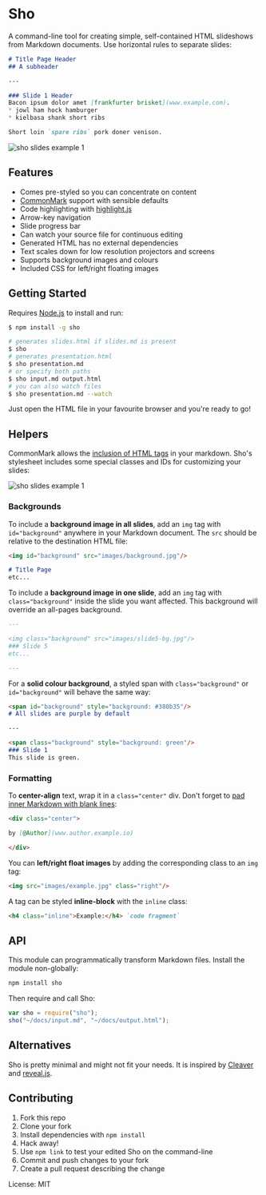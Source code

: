 # Sho
A command-line tool for creating simple, self-contained HTML slideshows from Markdown documents. Use horizontal rules to separate slides:
```md
# Title Page Header
## A subheader

---

### Slide 1 Header
Bacon ipsum dolor amet [frankfurter brisket](www.example.com).
* jowl ham hock hamburger
* kielbasa shank short ribs

Short loin `spare ribs` pork doner venison.
```
![sho slides example 1](http://csauve.github.io/sho/examples/example-1.png)

## Features
* Comes pre-styled so you can concentrate on content
* [CommonMark](http://commonmark.org/) support with sensible defaults
* Code highlighting with [highlight.js](https://highlightjs.org)
* Arrow-key navigation
* Slide progress bar
* Can watch your source file for continuous editing
* Generated HTML has no external dependencies
* Text scales down for low resolution projectors and screens
* Supports background images and colours
* Included CSS for left/right floating images

## Getting Started
Requires [Node.js](https://nodejs.org/download/) to install and run:
```sh
$ npm install -g sho

# generates slides.html if slides.md is present
$ sho
# generates presentation.html
$ sho presentation.md
# or specify both paths
$ sho input.md output.html
# you can also watch files
$ sho presentation.md --watch
```
Just open the HTML file in your favourite browser and you're ready to go!

## Helpers
CommonMark allows the [inclusion of HTML tags](http://spec.commonmark.org/0.21/#html-blocks) in your markdown. Sho's stylesheet includes some special classes and IDs for customizing your slides:

![sho slides example 1](http://csauve.github.io/sho/examples/example-2.png)

### Backgrounds
To include a **background image in all slides**, add an `img` tag with `id="background"` anywhere in your Markdown document. The `src` should be relative to the destination HTML file:
```md
<img id="background" src="images/background.jpg"/>

# Title Page
etc...
```

To include a **background image in one slide**, add an `img` tag with `class="background"` inside the slide you want affected. This background will override an all-pages background.
```md
---

<img class="background" src="images/slide5-bg.jpg"/>
### Slide 5
etc...

---
```

For a **solid colour background**, a styled span with `class="background"` or `id="background"` will behave the same way:
```md
<span id="background" style="background: #380b35"/>
# All slides are purple by default

---

<span class="background" style="background: green"/>
### Slide 1
This slide is green.
```

### Formatting
To **center-align** text, wrap it in a `class="center"` div. Don't forget to [pad inner Markdown with blank lines](http://spec.commonmark.org/0.21/#example-120):
```md
<div class="center">

by [@Author](www.author.example.io)

</div>
```

You can **left/right float images** by adding the corresponding class to an `img` tag:
```md
<img src="images/example.jpg" class="right"/>
```

A tag can be styled **inline-block** with the `inline` class:
```md
<h4 class="inline">Example:</h4> `code fragment`
```

## API
This module can programmatically transform Markdown files. Install the module non-globally:
```sh
npm install sho
```

Then require and call Sho:
```js
var sho = require("sho");
sho("~/docs/input.md", "~/docs/output.html");
```

## Alternatives
Sho is pretty minimal and might not fit your needs. It is inspired by [Cleaver](https://github.com/jdan/cleaver) and [reveal.js](http://lab.hakim.se/reveal-js/#/).

## Contributing
1. Fork this repo
2. Clone your fork
3. Install dependencies with `npm install`
4. Hack away!
5. Use `npm link` to test your edited Sho on the command-line
6. Commit and push changes to your fork
7. Create a pull request describing the change

License: MIT
